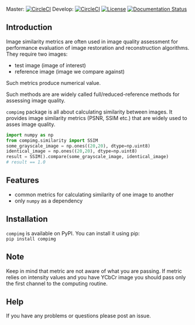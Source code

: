 Master: [![CircleCI](https://circleci.com/gh/JenioPY/compimg/tree/master.svg?style=svg&circle-token=08abd49c539289429775861727cae51269c6db2c)](https://circleci.com/gh/JenioPY/compimg/tree/master) 
Develop: [![CircleCI](https://circleci.com/gh/JenioPY/compimg/tree/develop.svg?style=svg&circle-token=08abd49c539289429775861727cae51269c6db2c)](https://circleci.com/gh/JenioPY/compimg/tree/develop)
[![License](https://img.shields.io/badge/License-Apache%202.0-blue.svg)](https://opensource.org/licenses/Apache-2.0)
[![Documentation Status](https://readthedocs.org/projects/compimg/badge/?version=latest)](https://compimg.readthedocs.io/en/latest/?badge=latest)

## Introduction
Image similarity metrics are often used in image quality assessment for performance
evaluation of image restoration and reconstruction algorithms. They require two images:
- test image (image of interest)
- reference image (image we compare against)  

Such metrics produce numerical value.
 
Such methods are are widely called full/reduced-reference methods for 
assessing image quality.

`compimg` package is all about calculating similarity between images. 
It provides image similarity metrics (PSNR, SSIM etc.) that are widely used 
to asses image quality.

```python
import numpy as np
from compimg.similarity import SSIM
some_grayscale_image = np.ones((20,20), dtype=np.uint8)
identical_image = np.ones((20,20), dtype=np.uint8)
result = SSIM().compare(some_grayscale_image, identical_image)
# result == 1.0
```

## Features  
- common metrics for calculating similarity of one image to another 
- only `numpy` as a dependency

## Installation
`compimg` is available on PyPI. You can install it using pip:  
`pip install compimg`

## Note 
Keep in mind that metric are not aware of what you are passing. If 
metric relies on intensity values and you have YCbCr image you should pass
only the first channel to the computing routine.

## Help
If you have any problems or questions please post an issue.